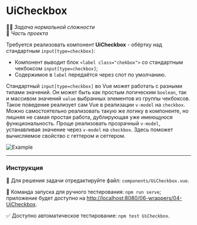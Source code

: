 # UiCheckbox

👷🏻 _Задача нормальной сложности_\
💼 _Часть проекта_

<!--start_statement-->

Требуется реализовать компонент **UiCheckbox** - обёртку над стандартным `input[type=checkbox]`:

- Компонент выводит блок `<label class="chekbox">` со стандартным чекбоксом `input[type=checkbox]`;
- Содержимое в `label` передаётся через слот по умолчанию.

Стандартный `input[type=checkbox]` во Vue может работать с разными типами значений. Он может быть как простым логическим
`boolean`, так и массивом значений `value` выбранных элементов из группы чекбоксов. Такое поведение реализует сам Vue в
реализации `v-model` на `checkbox`. Можно самостоятельно реализовать такую же логику в компоненте, но лишняя не самая
простая работа, дублирующая уже имеющуюся функциональность. Проще реализовать прозрачный `v-model`, устанавливая
значение через `v-model` на `checkbox`. Здесь поможет вычисляемое свойство с геттером и сеттером.

<img src="https://i.imgur.com/GAsDOrQ.gif" alt="Example" style="max-width: 100%" />

<!--end_statement-->

---

### Инструкция

📝 Для решения задачи отредактируйте файл: `components/UiCheckbox.vue`.

🚀 Команда запуска для ручного тестирования: `npm run serve`;\
приложение будет доступно на [http://localhost:8080/06-wrappers/04-UiCheckbox](http://localhost:8080/06-wrappers/04-UiCheckbox).

✅ Доступно автоматическое тестирование: `npm test UiCheckbox`.
